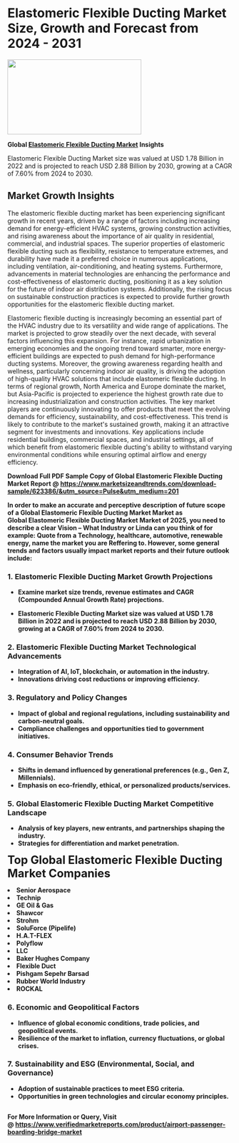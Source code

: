 <H1>Elastomeric Flexible Ducting Market Size, Growth and Forecast from 2024 - 2031</H1><img class="aligncenter size-medium wp-image-584254" src="https://thirdeyenews.in/wp-content/uploads/2024/09/Global-Market-Research-300x168.jpeg" alt="" width="300" height="168" /><p><strong>Global&nbsp;<a href="https://www.marketsizeandtrends.com/download-sample/623386/&amp;utm_source=Pulse&amp;utm_medium=201">Elastomeric Flexible Ducting Market</a> Insights</strong></p><p>Elastomeric Flexible Ducting Market size was valued at USD 1.78 Billion in 2022 and is projected to reach USD 2.88 Billion by 2030, growing at a CAGR of 7.60% from 2024 to 2030.</p><p><h2>Market Growth Insights</h2> <p>The elastomeric flexible ducting market has been experiencing significant growth in recent years, driven by a range of factors including increasing demand for energy-efficient HVAC systems, growing construction activities, and rising awareness about the importance of air quality in residential, commercial, and industrial spaces. The superior properties of elastomeric flexible ducting such as flexibility, resistance to temperature extremes, and durability have made it a preferred choice in numerous applications, including ventilation, air-conditioning, and heating systems. Furthermore, advancements in material technologies are enhancing the performance and cost-effectiveness of elastomeric ducting, positioning it as a key solution for the future of indoor air distribution systems. Additionally, the rising focus on sustainable construction practices is expected to provide further growth opportunities for the elastomeric flexible ducting market.</p> <p><strong></strong></p> <p>Elastomeric flexible ducting is increasingly becoming an essential part of the HVAC industry due to its versatility and wide range of applications. The market is projected to grow steadily over the next decade, with several factors influencing this expansion. For instance, rapid urbanization in emerging economies and the ongoing trend toward smarter, more energy-efficient buildings are expected to push demand for high-performance ducting systems. Moreover, the growing awareness regarding health and wellness, particularly concerning indoor air quality, is driving the adoption of high-quality HVAC solutions that include elastomeric flexible ducting. In terms of regional growth, North America and Europe dominate the market, but Asia-Pacific is projected to experience the highest growth rate due to increasing industrialization and construction activities. The key market players are continuously innovating to offer products that meet the evolving demands for efficiency, sustainability, and cost-effectiveness. This trend is likely to contribute to the market's sustained growth, making it an attractive segment for investments and innovations. Key applications include residential buildings, commercial spaces, and industrial settings, all of which benefit from elastomeric flexible ducting's ability to withstand varying environmental conditions while ensuring optimal airflow and energy efficiency. <p><strong></p><p><span class=""><strong>Download Full PDF Sample Copy of Global Elastomeric Flexible Ducting Market Report</strong> @ <a href="https://www.marketsizeandtrends.com/download-sample/623386/&amp;utm_source=Pulse&amp;utm_medium=201" target="_blank">https://www.marketsizeandtrends.com/download-sample/623386/&amp;utm_source=Pulse&amp;utm_medium=201</a></span></p><p>In order to make an accurate and perceptive description of future scope of a Global&nbsp;Elastomeric Flexible Ducting Market Market as Global&nbsp;Elastomeric Flexible Ducting Market Market of 2025, you need to describe a clear Vision &ndash; What Industry or Linda can you think of for example: Quote from a Technology, healthcare, automotive, renewable energy, name the market you are Reffering to. However, some general trends and factors usually impact market reports and their future outlook include:</p><h3>1.&nbsp;<strong>Elastomeric Flexible Ducting Market Growth Projections</strong></h3><ul><li>Examine market size trends, revenue estimates and CAGR (Compounded Annual Growth Rate) projections.</li><li><p>Elastomeric Flexible Ducting Market size was valued at USD 1.78 Billion in 2022 and is projected to reach USD 2.88 Billion by 2030, growing at a CAGR of 7.60% from 2024 to 2030.</p></li></ul><h3>2.&nbsp;<strong>Elastomeric Flexible Ducting Market Technological Advancements</strong></h3><ul><li>Integration of AI, IoT, blockchain, or automation in the industry.</li><li>Innovations driving cost reductions or improving efficiency.</li></ul><h3>3.&nbsp;<strong>Regulatory and Policy Changes</strong></h3><ul><li>Impact of global and regional regulations, including sustainability and carbon-neutral goals.</li><li>Compliance challenges and opportunities tied to government initiatives.</li></ul><h3>4.&nbsp;<strong>Consumer Behavior Trends</strong></h3><ul><li>Shifts in demand influenced by generational preferences (e.g., Gen Z, Millennials).</li><li>Emphasis on eco-friendly, ethical, or personalized products/services.</li></ul><h3>5.&nbsp;<strong>Global Elastomeric Flexible Ducting Market Competitive Landscape</strong></h3><ul><li>Analysis of key players, new entrants, and partnerships shaping the industry.</li><li>Strategies for differentiation and market penetration.</li></ul><p data-pm-slice="1 1 []"><span style="color: inherit; font-family: inherit; font-size: 25px;">Top Global Elastomeric Flexible Ducting Market Companies</span></p><div class="" data-test-id=""><p><li>Senior Aerospace</li><li> Technip</li><li> GE Oil & Gas</li><li> Shawcor</li><li> Strohm</li><li> SoluForce (Pipelife)</li><li> H.A.T-FLEX</li><li> Polyflow</li><li> LLC</li><li> Baker Hughes Company</li><li> Flexible Duct</li><li> Pishgam Sepehr Barsad</li><li> Rubber World Industry</li><li> ROCKAL</li></p></div><h3>6.&nbsp;<strong>Economic and Geopolitical Factors</strong></h3><ul><li>Influence of global economic conditions, trade policies, and geopolitical events.</li><li>Resilience of the market to inflation, currency fluctuations, or global crises.</li></ul><h3>7.&nbsp;<strong>Sustainability and ESG (Environmental, Social, and Governance)</strong></h3><ul><li>Adoption of sustainable practices to meet ESG criteria.</li><li>Opportunities in green technologies and circular economy principles.</li></ul><h2><strong style="font-size: 14px;">For More Information or Query, Visit @&nbsp;</strong><a style="background-color: #ffffff; font-size: 14px;" href="https://www.marketsizeandtrends.com/report/elastomeric-flexible-ducting-market/" target="_blank">https://www.verifiedmarketreports.com/product/airport-passenger-boarding-bridge-market</a></h2>
